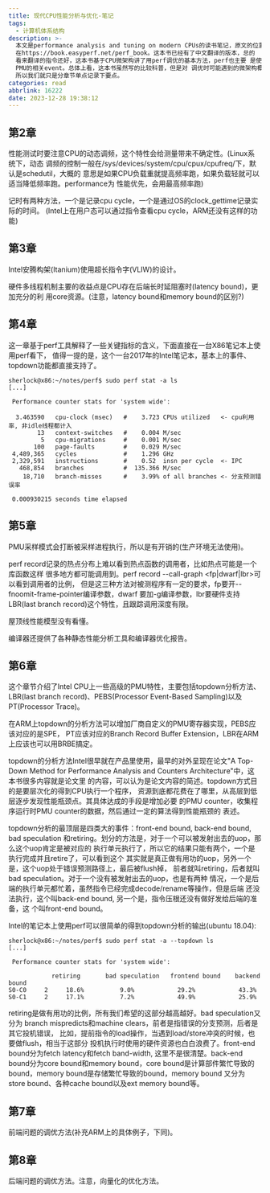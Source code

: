 ```yaml
---
title: 现代CPU性能分析与优化-笔记
tags:
  - 计算机体系结构
description: >-
  本文是performance analysis and tuning on modern CPUs的读书笔记，原文的位置
  在https://book.easyperf.net/perf_book。这本书已经有了中文翻译的版本，总的
  看来翻译的指令还好，这本书基于CPU微架构讲了用perf调优的基本方法，perf也主要 是使用了Intel CPU
  PMU的相关event。总体上看，这本书虽然写的比较科普，但是对 调优时可能遇到的微架构概念都有清晰的介绍，值得一读。 这本书没有长逻辑链，
  所以我们就只是分章节单点记录下要点。
categories: read
abbrlink: 16222
date: 2023-12-28 19:38:12
---
```


第2章
------

性能测试时要注意CPU的动态调频，这个特性会给测量带来不确定性。(Linux系统下，动态
调频的控制一般在/sys/devices/system/cpu/cpux/cpufreq/下，默认是schedutil，大概的
意思是如果CPU负载重就提高频率跑，如果负载轻就可以适当降低频率跑。performance为
性能优先，会用最高频率跑)

记时有两种方法，一个是记录cpu cycle，一个是通过OS的clock_gettime记录实际的时间。
(Intel上在用户态可以通过指令查看cpu cycle，ARM还没有这样的功能)

第3章
------

Intel安腾构架(Itanium)使用超长指令字(VLIW)的设计。

硬件多线程机制主要的收益点是CPU存在后端长时延阻塞时(latency bound)，更加充分的利
用core资源。(注意，latency bound和memory bound的区别?)

第4章
------

这一章基于perf工具解释了一些关键指标的含义，下面直接在一台X86笔记本上使用perf看下，
值得一提的是，这个一台2017年的Intel笔记本，基本上的事件、topdown功能都直接支持了。
```
sherlock@x86:~/notes/perf$ sudo perf stat -a ls
[...]

 Performance counter stats for 'system wide': 

  3.463590   cpu-clock (msec)   #    3.723 CPUs utilized   <- cpu利用率, 非idle线程都计入
        13   context-switches   #    0.004 M/sec                  
         5   cpu-migrations     #    0.001 M/sec                  
       100   page-faults        #    0.029 M/sec                  
 4,489,365   cycles             #    1.296 GHz                    
 2,329,591   instructions       #    0.52  insn per cycle  <- IPC
   468,854   branches           #  135.366 M/sec                  
    18,710   branch-misses      #    3.99% of all branches <- 分支预测错误率

 0.000930215 seconds time elapsed
```

第5章
------

PMU采样模式会打断被采样进程执行，所以是有开销的(生产环境无法使用)。

perf record记录的热点分布上难以看到热点函数的调用者，比如热点可能是一个库函数这样
很多地方都可能调用到。perf record --call-graph <fp|dwarf|lbr>可以看到调用者的比例，
但是这三种方法对被测程序有一定的要求，fp要开--fnoomit-frame-pointer编译参数，dwarf
要加-g编译参数，lbr要硬件支持LBR(last branch record)这个特性，且跟踪调用深度有限。

屋顶线性能模型没有看懂。

编译器还提供了各种静态性能分析工具和编译器优化报告。

第6章
------

这个章节介绍了Intel CPU上一些高级的PMU特性，主要包括topdown分析方法、LBR(last
branch record)、PEBS(Processor Event-Based Sampling)以及PT(Processor Trace)。

在ARM上topdown的分析方法可以增加厂商自定义的PMU寄存器实现，PEBS应该对应的是SPE，
PT应该对应的Branch Record Buffer Extension，LBR在ARM上应该也可以用BRBE搞定。

topdown的分析方法Intel很早就在产品里使用，最早的对外呈现在论文"A Top-Down Method
for Performance Analysis and Counters Architecture"中，这本书很多内容就是论文里
的内容，可以认为是论文内容的简述。topdown方式目的是要层次化的得到CPU执行一个程序，
资源到底都花费在了哪里，从高层到低层逐步发现性能瓶颈点。其具体达成的手段是增加必要
的PMU counter，收集程序运行时PMU counter的数据，然后通过一定的算法得到性能瓶颈的
表述。 

topdown分析的最顶层是四类大的事件：front-end bound, back-end bound, bad speculation
和retiring。划分的方法是，对于一个可以被发射出去的uop，那么这个uop肯定是被对应的
执行单元执行了，所以它的结果只能有两个，一个是执行完成并且retire了，可以看到这个
其实就是真正做有用功的uop，另外一个是，这个uop处于错误预测路径上，最后被flush掉，
前者就叫retiring，后者就叫bad speculation。对于一个没有被发射出去的uop，也是有两种
情况，一个是后端的执行单元都忙着，虽然指令已经完成decode/rename等操作，但是后端
还没法执行，这个叫back-end bound, 另一个是，指令压根还没有做好发给后端的准备，这
个叫front-end bound。

Intel的笔记本上使用perf可以很简单的得到topdown分析的输出(ubuntu 18.04):
```
sherlock@x86:~/notes/perf$ sudo perf stat -a --topdown ls
[...]

 Performance counter stats for 'system wide':

            retiring       bad speculation   frontend bound    backend bound        
S0-C0     2     18.6%          9.0%            29.2%            43.3%           
S0-C1     2     17.1%          7.2%            49.9%            25.9%           
```

retiring是做有用功的比例，所有我们希望的这部分越高越好。bad speculation又分为
branch mispredicts和machine clears，前者是指错误的分支预测，后者是其它投机错误，
比如，提前指令的load操作，当遇到load/store冲突的时候，也要做flush，相当于这部分
投机执行时使用的硬件资源也白白浪费了。front-end bound分为fetch latency和fetch 
band-width, 这里不是很清楚。back-end bound分为core bound和memory bound，core 
bound是计算部件繁忙导致的bound，memory bound是存储繁忙导致的bound，memory bound
又分为store bound、各种cache bound以及ext memory bound等。

第7章
------

前端问题的调优方法(补充ARM上的具体例子，下同)。

第8章
------

后端问题的调优方法。注意，向量化的优化方法。
